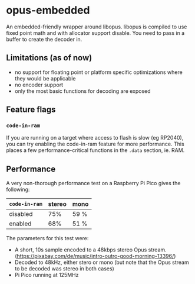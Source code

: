 # opus-embedded

An embedded-friendly wrapper around libopus. libopus is compiled to use fixed point math and with
allocator support disable. You need to pass in a buffer to create the decoder in.

## Limitations (as of now)

* no support for floating point or platform specific optimizations where they would be applicable
* no encoder support
* only the most basic functions for decoding are exposed

## Feature flags

### `code-in-ram`

If you are running on a target where access to flash is slow (eg RP2040), you can try enabling the
code-in-ram feature for more performance.
This places a few performance-critical functions in the `.data` section, ie. RAM.

## Performance

A very non-thorough performance test on a Raspberry Pi Pico gives the following:

| `code-in-ram` | stereo | mono |
|---------------|--------|------|
| disabled      | 75%    | 59 % |
| enabled       | 68%    | 51 % |

The parameters for this test were:

* A short, 10s sample encoded to a 48kbps stereo Opus stream. (https://pixabay.com/de/music/intro-outro-good-morning-13396/)
* Decoded to 48kHz, either stero or mono (but note that the Opus stream to be decoded was stereo in both cases)
* Pi Pico running at 125MHz
